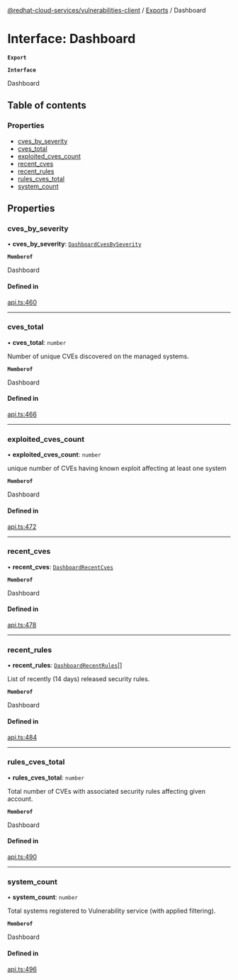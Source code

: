 [@redhat-cloud-services/vulnerabilities-client](../README.md) / [Exports](../modules.md) / Dashboard

# Interface: Dashboard

**`Export`**

**`Interface`**

Dashboard

## Table of contents

### Properties

- [cves\_by\_severity](Dashboard.md#cves_by_severity)
- [cves\_total](Dashboard.md#cves_total)
- [exploited\_cves\_count](Dashboard.md#exploited_cves_count)
- [recent\_cves](Dashboard.md#recent_cves)
- [recent\_rules](Dashboard.md#recent_rules)
- [rules\_cves\_total](Dashboard.md#rules_cves_total)
- [system\_count](Dashboard.md#system_count)

## Properties

### cves\_by\_severity

• **cves\_by\_severity**: [`DashboardCvesBySeverity`](DashboardCvesBySeverity.md)

**`Memberof`**

Dashboard

#### Defined in

[api.ts:460](https://github.com/RedHatInsights/javascript-clients/blob/master/packages/vulnerabilities/git-api/api.ts#L460)

___

### cves\_total

• **cves\_total**: `number`

Number of unique CVEs discovered on the managed systems.

**`Memberof`**

Dashboard

#### Defined in

[api.ts:466](https://github.com/RedHatInsights/javascript-clients/blob/master/packages/vulnerabilities/git-api/api.ts#L466)

___

### exploited\_cves\_count

• **exploited\_cves\_count**: `number`

unique number of CVEs having known exploit affecting at least one system

**`Memberof`**

Dashboard

#### Defined in

[api.ts:472](https://github.com/RedHatInsights/javascript-clients/blob/master/packages/vulnerabilities/git-api/api.ts#L472)

___

### recent\_cves

• **recent\_cves**: [`DashboardRecentCves`](DashboardRecentCves.md)

**`Memberof`**

Dashboard

#### Defined in

[api.ts:478](https://github.com/RedHatInsights/javascript-clients/blob/master/packages/vulnerabilities/git-api/api.ts#L478)

___

### recent\_rules

• **recent\_rules**: [`DashboardRecentRules`](DashboardRecentRules.md)[]

List of recently (14 days) released security rules.

**`Memberof`**

Dashboard

#### Defined in

[api.ts:484](https://github.com/RedHatInsights/javascript-clients/blob/master/packages/vulnerabilities/git-api/api.ts#L484)

___

### rules\_cves\_total

• **rules\_cves\_total**: `number`

Total number of CVEs with associated security rules affecting given account.

**`Memberof`**

Dashboard

#### Defined in

[api.ts:490](https://github.com/RedHatInsights/javascript-clients/blob/master/packages/vulnerabilities/git-api/api.ts#L490)

___

### system\_count

• **system\_count**: `number`

Total systems registered to Vulnerability service (with applied filtering).

**`Memberof`**

Dashboard

#### Defined in

[api.ts:496](https://github.com/RedHatInsights/javascript-clients/blob/master/packages/vulnerabilities/git-api/api.ts#L496)
